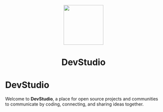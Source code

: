 <p align="center">
      <img src="https://i.ibb.co/X5dNS47/image.png" height="128">
    <h1 align="center" style="margin-bottom: 20px;">DevStudio</h1>
</p>

# DevStudio
Welcome to **DevStudio**, a place for open source projects and communities to communicate by coding, connecting, and sharing ideas together.
